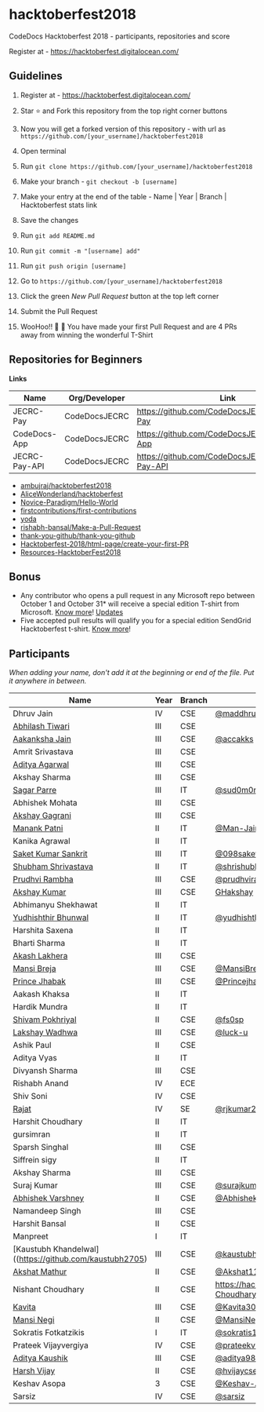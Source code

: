 # hacktoberfest2018

CodeDocs Hacktoberfest 2018 - participants, repositories and score

Register at - https://hacktoberfest.digitalocean.com/

## Guidelines

1. Register at - https://hacktoberfest.digitalocean.com/

2. Star :star: and Fork this repository from the top right corner buttons

3. Now you will get a forked version of this repository - with url as `https://github.com/[your_username]/hacktoberfest2018`

4. Open terminal

5. Run `git clone https://github.com/[your_username]/hacktoberfest2018`

6. Make your branch - `git checkout -b [username]`

7. Make your entry at the end of the table - Name | Year | Branch | Hacktoberfest stats link

8. Save the changes

9. Run `git add README.md`

10. Run `git commit -m "[username] add"`

11. Run `git push origin [username]`

12. Go to `https://github.com/[your_username]/hacktoberfest2018`

13. Click the green *New Pull Request* button at the top left corner

14. Submit the Pull Request

15. WooHoo!! :tada: :tada: You have made your first Pull Request and are 4 PRs away from winning the wonderful T-Shirt

## Repositories for Beginners

**Links**

| Name | Org/Developer | Link | Topic |
| --- | --- | --- | --- |
| JECRC-Pay | CodeDocsJECRC | https://github.com/CodeDocsJECRC/JECRC-Pay | Android, Java |
| CodeDocs-App | CodeDocsJECRC | https://github.com/CodeDocsJECRC/CodeDocs-App | Android, Kotlin |
| JECRC-Pay-API | CodeDocsJECRC | https://github.com/CodeDocsJECRC/JECRC-Pay-API | Node.js, MongoDB |


* [ambujraj/hacktoberfest2018](https://github.com/ambujraj/hacktoberfest2018)
* [AliceWonderland/hacktoberfest](https://github.com/AliceWonderland/hacktoberfest)
* [Novice-Paradigm/Hello-World](https://github.com/Novice-Paradigm/Hello-World) 
* [firstcontributions/first-contributions](https://github.com/firstcontributions/first-contributions)
* [yoda](https://github.com/yoda-pa/yoda)
* [rishabh-bansal/Make-a-Pull-Request](https://github.com/rishabh-bansal/Make-a-Pull-Request)
* [thank-you-github/thank-you-github](https://github.com/thank-you-github/thank-you-github)
* [Hacktoberfest-2018/html-page/create-your-first-PR](https://github.com/abhilashk433/Hacktoberfest-2018)
* [Resources-HacktoberFest2018](https://github.com/fs0sp/Resources-HacktoberFest2018)
 
## Bonus
- Any contributor who opens a pull request in any Microsoft repo between October 1 and October 31* will receive a special edition T-shirt from Microsoft. [Know more](https://open.microsoft.com/2018/09/18/hacktoberfest-2018-microsoft/)! [Updates](https://open.microsoft.com/2018/09/30/join-hacktoberfest-2018-celebration-microsoft/) 
- Five accepted pull results will qualify you for a special edition SendGrid Hacktoberfest t-shirt. [Know more](https://sendgrid.com/blog/hacktoberfest-2018-has-arrived/?utm_medium=corp&utm_source=twitter&utm_content=blog)!



## Participants


*When adding your name, don't add it at the beginning or end of the file. Put it anywhere in between.*

| Name | Year | Branch | Stats |
| --- | --- | --- | --- |
| Dhruv Jain | IV | CSE | [@maddhruv](https://hacktoberfest.digitalocean.com/stats/maddhruv) |
| [Abhilash Tiwari](https://github.com/abhilashk433/) | III | CSE | |
| [Aakanksha Jain](https://github.com/accakks/) | III | CSE | [@accakks](https://hacktoberfest.digitalocean.com/stats/accakks) |
| Amrit Srivastava | III | CSE | |
| [Aditya Agarwal](https://github.com/aditya81070) | III | CSE |  |
| Akshay Sharma | III | CSE | |
| [Sagar Parre](https://github.com/sud0m0nk) | III | IT | [@sud0m0nk](https://hacktoberfest.digitalocean.com/stats/sud0m0nk) | |
| Abhishek Mohata | III | CSE | |
| [Akshay Gagrani](https://github.com/Akshaygagrani) | III | CSE | |
| [Manank Patni](https://github.com/Man-Jain) | II | IT | [@Man-Jain](https://hacktoberfest.digitalocean.com/stats/Man-Jain) |
| Kanika Agrawal | II | IT | |
| [Saket Kumar Sankrit](https://github.com/098saket) | III | IT | [@098saket](https://hacktoberfest.digitalocean.com/stats/098saket) | |
| [Shubham Shrivastava](https://github.com/shrishubham) | II | IT | [@shrishubham](https://hacktoberfest.digitalocean.com/stats/shrishubham) | |
| [Prudhvi Rambha](https://github.com/prudhvirambha) | III | CSE | [@prudhvirambha](https://hacktoberfest.digitalocean.com/stats/prudhvirambha) | |
| [Akshay Kumar](https://github.com/GHakshay/) | III | CSE | [GHakshay]( https://hacktoberfest.digitalocean.com/stats/GHakshay) |
| Abhimanyu Shekhawat | II | IT | |
| [Yudhishthir Bhunwal](https://github.com/yudhishthirbhunwal) | II | IT | [@yudhishthirbhunwal](https://hacktoberfest.digitalocean.com/stats/yudhishthirbhunwal) |
| Harshita Saxena | II | IT | |
| Bharti Sharma | II | IT | |
| [Akash Lakhera](https://github.com/akashlakhera) | III | CSE | |
| [Mansi Breja](https://github.com/MansiBreja) | III | CSE | [@MansiBreja](https://hacktoberfest.digitalocean.com/stats/MansiBreja) |
| [Prince Jhabak](https://github.com/Princejhabak/) | III | CSE | [@Princejhabak](https://hacktoberfest.digitalocean.com/stats/Princejhabak) |
| Aakash Khaksa | II | IT | |
| Hardik Mundra | II | IT | |
| [Shivam Pokhriyal](https://github.com/fs0sp) | II | CSE |[@fs0sp](https://hacktoberfest.digitalocean.com/stats/fs0sp) |
| [Lakshay Wadhwa](https://github.com/luck-u) | III | CSE | [@luck-u](https://hacktoberfest.digitalocean.com/stats/luck-u)|
| Ashik Paul | II | CSE | |
| Aditya Vyas | II | IT | |
| Divyansh Sharma | III | CSE | |
| Rishabh Anand | IV | ECE | |
| Shiv Soni | IV | CSE | |
| [Rajat](https://github.com/rjkumar22) | IV | SE |[@rjkumar22](https://hacktoberfest.digitalocean.com/stats/rjkumar22) |
| Harshit Choudhary | II | IT | |
| gursimran | II | IT | |
| Sparsh Singhal | III | CSE | |
| Siffrein sigy | II | IT | |
| Akshay Sharma | III | CSE | |
| Suraj Kumar | III | CSE | [@surajkumarcse](https://hacktoberfest.digitalocean.com/stats/surajkumarcse) |
| [Abhishek Varshney](https://github.com/AbhishekVarshney98)| II | CSE | [@AbhishekVarshney98](https://hacktoberfest.digitalocean.com/stats/AbhishekVarshney98) | 
| Namandeep Singh | III | CSE | |
| Harshit Bansal | II | CSE | |
| Manpreet | I | IT | |
| [Kaustubh Khandelwal]((https://github.com/kaustubh2705) | III | CSE | [@kaustubh2705](https://hacktoberfest.digitalocean.com/stats/kaustubh2705)| | 
| [Akshat Mathur](https://github.com/Akshat111999) | II | CSE | [@Akshat111999](https://hacktoberfest.digitalocean.com/stats/Akshat111999)|
| Nishant Choudhary | II | CSE | https://hacktoberfest.digitalocean.com/stats/Nishant-Choudhary98 |
| [Kavita](https://github.com/Kavita309)| III | CSE | [@Kavita309](https://hacktoberfest.digitalocean.com/stats/Kavita309) |
| [Mansi Negi](https://github.com/MansiNegi27) | II | CSE | [@MansiNegi27](https://hacktoberfest.digitalocean.com/stats/MansiNegi27) |
| Sokratis Fotkatzikis | I | IT | [@sokratis12GR](https://hacktoberfest.digitalocean.com/stats/sokratis12GR) |
| Prateek Vijayvergiya | IV | CSE | [@prateekvijayvergiya](https://hacktoberfest.digitalocean.com/stats/prateekvijayvergiya) |
| [Aditya Kaushik](https://github.com/aditya98ak) | III | CSE | [@aditya98ak](https://hacktoberfest.digitalocean.com/stats/aditya98ak)|
|[Harsh Vijay](https://github.com/hvijaycse)|II|CSE|[@hvijaycse](https://hacktoberfest.digitalocean.com/stats/hvijaycse)|
Keshav Asopa | 3 | CSE | [@Keshav-Asopa](https://hacktoberfest.digitalocean.com/stats/Keshav-Asopa)|
| Sarsiz | IV | CSE | [@sarsiz](https://hacktoberfest.digitalocean.com/stats/sarsiz)|

